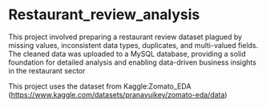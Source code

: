 # Restaurant_review_analysis
This project involved preparing a restaurant review dataset plagued by missing values,  inconsistent data types, duplicates, and multi-valued fields. The cleaned data was uploaded to a MySQL database, providing a solid foundation for detailed analysis and enabling data-driven business insights in the restaurant sector

This project uses the dataset from Kaggle:Zomato_EDA (https://www.kaggle.com/datasets/pranavuikey/zomato-eda/data)
